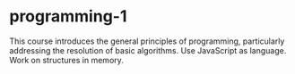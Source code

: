 # programming-1
This course introduces the general principles of programming, particularly addressing the resolution of basic algorithms. Use JavaScript as language. Work on structures in memory.
